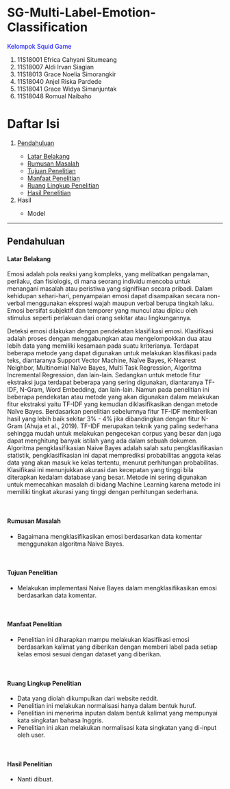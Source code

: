 # SG-Multi-Label-Emotion-Classification

<p style="color: blue;"> Kelompok Squid Game </p>
<ol>
  <li>11S18001 Efrica Cahyani Situmeang</li>
  <li>11S18007 Aldi Irvan Siagian</li>
  <li>11S18013 Grace Noelia Simorangkir</li>
  <li>11S18040 Anjel Riska Pardede</li>
  <li>11S18041 Grace Widya Simanjuntak</li>
  <li>11S18048 Romual Naibaho</li>
</ol>

<h1 style="font-weight: bold">Daftar Isi</h1>
<ol>
  <li><a href="#pendahuluan">Pendahuluan</a></li>
  <ul>
    <li><a href="#lb">Latar Belakang</a></li>
    <li><a href="#rm">Rumusan Masalah</a></li>
    <li><a href="#tp">Tujuan Penelitian</a></li>
    <li><a href="#mp">Manfaat Penelitian</a></li>
    <li><a href="#rlp">Ruang Lingkup Penelitian</a></li>
    <li><a href="#hp">Hasil Penelitian</a></li>
  </ul>
  <li>Hasil</li>
  <ul>
    <li>Model</li>
  </ul>
</ol>

<hr/>

<h2 id="pendahuluan">Pendahuluan</h2>
<h4 id="lb" style="font-weight: bold">Latar Belakang</h4>
<p>
Emosi adalah pola reaksi yang kompleks, yang melibatkan pengalaman, perilaku, dan fisiologis, di mana seorang individu mencoba untuk menangani masalah atau peristiwa yang signifikan secara pribadi. Dalam kehidupan sehari-hari, penyampaian emosi dapat disampaikan secara non-verbal menggunakan ekspresi wajah maupun verbal berupa tingkah laku. Emosi bersifat subjektif dan temporer yang muncul atau dipicu oleh stimulus seperti perlakuan dari orang sekitar atau lingkungannya.
</p>
<p>
Deteksi emosi dilakukan dengan pendekatan klasifikasi emosi. Klasifikasi adalah proses dengan menggabungkan atau mengelompokkan dua atau lebih data yang memiliki kesamaan pada suatu kriterianya. Terdapat beberapa metode yang dapat digunakan untuk melakukan klasifikasi pada teks, diantaranya Support Vector Machine, Naïve Bayes, K-Nearest Neighbor, Multinomial Naïve Bayes, Multi Task Regression, Algoritma Incremental Regression, dan lain-lain. Sedangkan untuk metode fitur ekstraksi juga terdapat beberapa yang sering digunakan, diantaranya TF-IDF, N-Gram, Word Embedding, dan lain-lain. Namun pada penelitian ini beberapa pendekatan atau metode yang akan digunakan dalam melakukan fitur ekstraksi yaitu TF-IDF yang kemudian diklasifikasikan dengan metode Naïve Bayes. Berdasarkan penelitian sebelumnya fitur TF-IDF memberikan hasil yang lebih baik sekitar 3% - 4% jika dibandingkan dengan fitur N-Gram (Ahuja et al., 2019). TF-IDF merupakan teknik yang paling sederhana sehingga mudah untuk melakukan pengecekan corpus yang besar dan juga dapat menghitung banyak istilah yang ada dalam sebuah dokumen. Algoritma pengklasifikasian Naive Bayes adalah salah satu pengklasifikasian statistik, pengklasifikasian ini dapat memprediksi probabilitas anggota kelas data yang akan masuk ke kelas tertentu, menurut perhitungan probabilitas. Klasifikasi ini menunjukkan akurasi dan kecepatan yang tinggi bila diterapkan kedalam database yang besar. Metode ini sering digunakan untuk memecahkan masalah di bidang Machine Learning karena metode ini memiliki tingkat akurasi yang tinggi dengan perhitungan sederhana.
</p>
<br/>
<h4 id="rm" style="font-weight: bold">Rumusan Masalah</h4>
<ul>
  <li>Bagaimana mengklasifikasikan emosi berdasarkan data komentar menggunakan algoritma Naive Bayes.</li>
</ul>
<br/>
<h4 id="tp" style="font-weight: bold">Tujuan Penelitian</h4>
<ul>
  <li>Melakukan implementasi Naive Bayes dalam mengklasifikasikan emosi berdasarkan data komentar.</li>
</ul>
<br/>
<h4 id="mp" style="font-weight: bold">Manfaat Penelitian</h4>
<ul>
  <li>Penelitian ini diharapkan mampu melakukan klasifikasi emosi berdasarkan kalimat yang diberikan dengan memberi label pada setiap kelas emosi sesuai dengan dataset yang diberikan.</li>
</ul>
<br/>
<h4 id="rlp" style="font-weight: bold">Ruang Lingkup Penelitian</h4>
<ul>
  <li>Data yang diolah dikumpulkan dari website reddit.</li>
  <li>Penelitian ini melakukan normalisasi hanya dalam bentuk huruf.</li>
  <li>Penelitian ini menerima inputan dalam bentuk kalimat yang mempunyai kata singkatan bahasa Inggris.</li>
  <li>Penelitian ini akan melakukan normalisasi kata singkatan yang di-input oleh user.</li>
</ul>
<br/>
<h4 id="hp" style="font-weight: bold">Hasil Penelitian</h4>
<ul>
  <li>Nanti dibuat.</li>
</ul>
